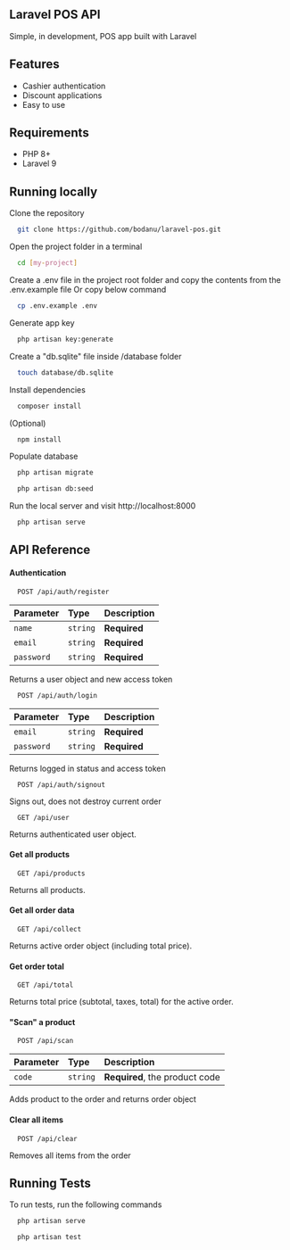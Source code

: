 ## Laravel POS API
Simple, in development, POS app built with Laravel

## Features
* Cashier authentication
* Discount applications
* Easy to use

## Requirements
* PHP 8+
* Laravel 9

## Running locally
Clone the repository
```bash
  git clone https://github.com/bodanu/laravel-pos.git
```


Open the project folder in a terminal
```bash
  cd [my-project]
```

Create a .env file in the project root folder and copy the contents from the .env.example file
Or copy below command
```bash
  cp .env.example .env
```
Generate app key
```bash
  php artisan key:generate
```

Create a "db.sqlite" file inside /database folder
```bash
  touch database/db.sqlite
```

Install dependencies
```bash
  composer install
```

(Optional)
```bash
  npm install 
```

Populate database
```bash
  php artisan migrate
```
```bash
  php artisan db:seed
```

Run the local server and visit http://localhost:8000
```bash
  php artisan serve
```

## API Reference

#### Authentication

```http
  POST /api/auth/register
```

| Parameter | Type     | Description                |
| :-------- | :------- | :------------------------- |
| `name` | `string` | **Required** |
| `email` | `string` | **Required** |
| `password` | `string` | **Required** |

Returns a user object and new access token

```http
  POST /api/auth/login
```

| Parameter | Type     | Description                |
| :-------- | :------- | :------------------------- |
| `email` | `string` | **Required** |
| `password` | `string` | **Required** |

Returns logged in status and access token

```http
  POST /api/auth/signout
```

Signs out, does not destroy current order

```http
  GET /api/user
```

Returns authenticated user object.

#### Get all products

```http
  GET /api/products
```

Returns all products.

#### Get all order data

```http
  GET /api/collect
```

Returns active order object (including total price).

#### Get order total

```http
  GET /api/total
```

Returns total price (subtotal, taxes, total) for the active order.



#### "Scan" a product

```http
  POST /api/scan
```

| Parameter | Type     | Description                |
| :-------- | :------- | :------------------------- |
| `code` | `string` | **Required**, the product code |

Adds product to the order and returns order object

#### Clear all items

```http
  POST /api/clear
```

Removes all items from the order


## Running Tests

To run tests, run the following commands
```bash
  php artisan serve
```
```bash
  php artisan test
```

